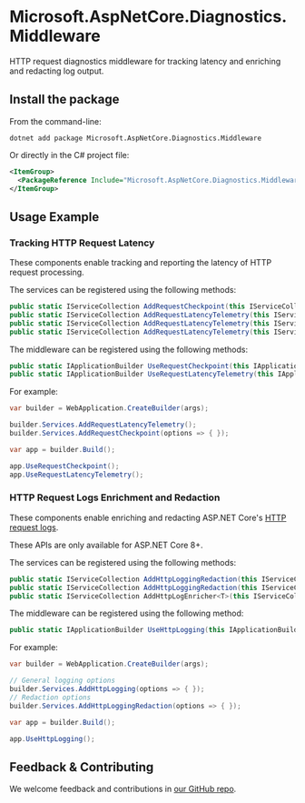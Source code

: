 # Microsoft.AspNetCore.Diagnostics.Middleware

HTTP request diagnostics middleware for tracking latency and enriching and redacting log output.

## Install the package

From the command-line:

```dotnetcli
dotnet add package Microsoft.AspNetCore.Diagnostics.Middleware
```

Or directly in the C# project file:

```xml
<ItemGroup>
  <PackageReference Include="Microsoft.AspNetCore.Diagnostics.Middleware" Version="[CURRENTVERSION]" />
</ItemGroup>
```

## Usage Example

### Tracking HTTP Request Latency

These components enable tracking and reporting the latency of HTTP request processing.

The services can be registered using the following methods:

```csharp
public static IServiceCollection AddRequestCheckpoint(this IServiceCollection services)
public static IServiceCollection AddRequestLatencyTelemetry(this IServiceCollection services)
public static IServiceCollection AddRequestLatencyTelemetry(this IServiceCollection services, Action<RequestLatencyTelemetryOptions> configure)
public static IServiceCollection AddRequestLatencyTelemetry(this IServiceCollection services, IConfigurationSection section)
```

The middleware can be registered using the following methods:

```csharp
public static IApplicationBuilder UseRequestCheckpoint(this IApplicationBuilder builder)
public static IApplicationBuilder UseRequestLatencyTelemetry(this IApplicationBuilder builder)
```

For example:

```csharp
var builder = WebApplication.CreateBuilder(args);

builder.Services.AddRequestLatencyTelemetry();
builder.Services.AddRequestCheckpoint(options => { });

var app = builder.Build();

app.UseRequestCheckpoint();
app.UseRequestLatencyTelemetry();
```

### HTTP Request Logs Enrichment and Redaction

These components enable enriching and redacting ASP.NET Core's [HTTP request logs](https://learn.microsoft.com/aspnet/core/fundamentals/http-logging/).

These APIs are only available for ASP.NET Core 8+.

The services can be registered using the following methods:

```csharp
public static IServiceCollection AddHttpLoggingRedaction(this IServiceCollection services, Action<HeaderParsingOptions>? configure = null)
public static IServiceCollection AddHttpLoggingRedaction(this IServiceCollection services, IConfigurationSection section)
public static IServiceCollection AddHttpLogEnricher<T>(this IServiceCollection services)
```

The middleware can be registered using the following method:

```csharp
public static IApplicationBuilder UseHttpLogging(this IApplicationBuilder builder)
```

For example:

```csharp
var builder = WebApplication.CreateBuilder(args);

// General logging options
builder.Services.AddHttpLogging(options => { });
// Redaction options
builder.Services.AddHttpLoggingRedaction(options => { });

var app = builder.Build();

app.UseHttpLogging();
```

## Feedback & Contributing

We welcome feedback and contributions in [our GitHub repo](https://github.com/dotnet/extensions).
